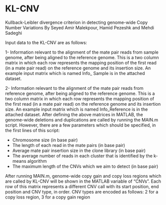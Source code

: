 # KL-CNV
Kullback-Leibler divergence criterion in detecting genome-wide Copy Number Variations
By Seyed Amir Malekpour, Hamid Pezeshk and Mehdi Sadeghi


Input data to the KL-CNV are as follows:

1-	Information relevant to the alignment of the mate pair reads from sample genome, after being aligned to the reference genome. This is a two column matrix in which each row represents the mapping position of the first read (in a mate pair read) on the reference genome and its insertion size. An example input matrix which is named Info_ Sample is in the attached dataset.

2-	Information relevant to the alignment of the mate pair reads from reference genome, after being aligned to the reference genome. This is a two column matrix in which each row represents the mapping position of the first read (in a mate pair read) on the reference genome and its insertion size. An example input matrix which is named Info_Reference is in the attached dataset.
After defining the above matrices in MATLAB, the genome-wide deletions and duplications are called by running the MAIN.m script. However, there are a few parameters which should be specified, in the first lines of this script:

-	Chromosome size (in base pair)
-	The length of each read in the mate pairs (in base pair)
-	Average mate pair insertion size in the clone library (in base pair) 
-	The average number of reads in each cluster that is identified by the k-means algorithm
-	The maximum length of the CNVs which we aim to detect (in base pair)

After running MAIN.m, genome-wide copy gain and copy loss regions which are called by KL-CNV will be shown in the MATLAB variable of “CNVs”. Each row of this matrix represents a different CNV call with its start position, end position and CNV type, in order. CNV types are encoded as follows:
2 for a copy loss region, 3 for a copy gain region  
